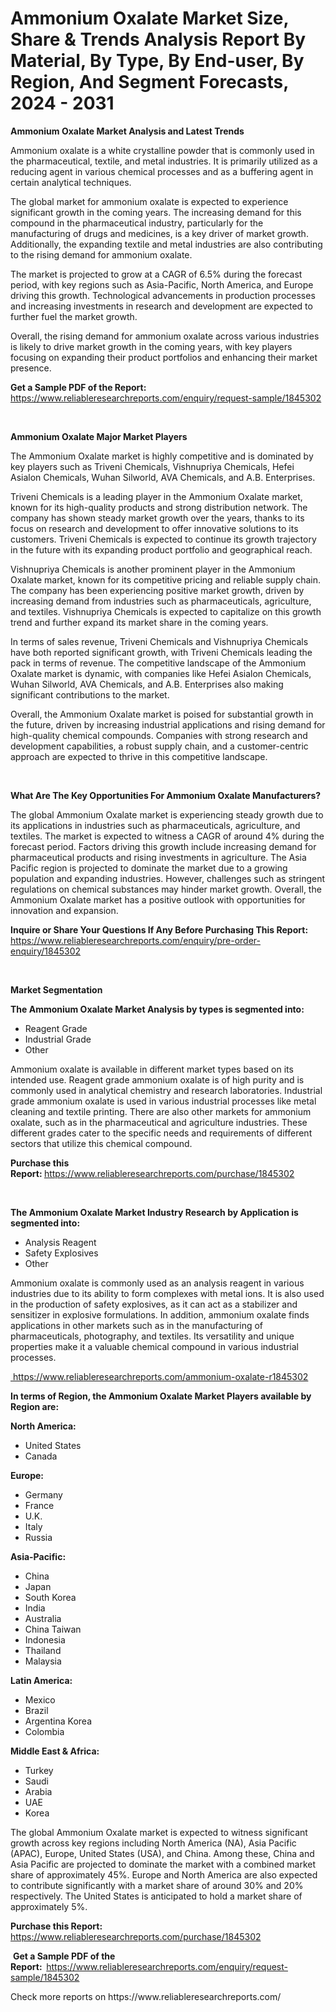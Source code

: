 <p><h1>Ammonium Oxalate Market Size, Share & Trends Analysis Report By Material, By Type, By End-user, By Region, And Segment Forecasts, 2024 - 2031</h1></p><p><strong>Ammonium Oxalate Market Analysis and Latest Trends</strong></p>
<p><p>Ammonium oxalate is a white crystalline powder that is commonly used in the pharmaceutical, textile, and metal industries. It is primarily utilized as a reducing agent in various chemical processes and as a buffering agent in certain analytical techniques.</p><p>The global market for ammonium oxalate is expected to experience significant growth in the coming years. The increasing demand for this compound in the pharmaceutical industry, particularly for the manufacturing of drugs and medicines, is a key driver of market growth. Additionally, the expanding textile and metal industries are also contributing to the rising demand for ammonium oxalate.</p><p>The market is projected to grow at a CAGR of 6.5% during the forecast period, with key regions such as Asia-Pacific, North America, and Europe driving this growth. Technological advancements in production processes and increasing investments in research and development are expected to further fuel the market growth.</p><p>Overall, the rising demand for ammonium oxalate across various industries is likely to drive market growth in the coming years, with key players focusing on expanding their product portfolios and enhancing their market presence.</p></p>
<p><strong>Get a Sample PDF of the Report:&nbsp;</strong> <a href="https://www.reliableresearchreports.com/enquiry/request-sample/1845302">https://www.reliableresearchreports.com/enquiry/request-sample/1845302</a></p>
<p>&nbsp;</p>
<p><strong>Ammonium Oxalate Major Market Players</strong></p>
<p><p>The Ammonium Oxalate market is highly competitive and is dominated by key players such as Triveni Chemicals, Vishnupriya Chemicals, Hefei Asialon Chemicals, Wuhan Silworld, AVA Chemicals, and A.B. Enterprises.</p><p>Triveni Chemicals is a leading player in the Ammonium Oxalate market, known for its high-quality products and strong distribution network. The company has shown steady market growth over the years, thanks to its focus on research and development to offer innovative solutions to its customers. Triveni Chemicals is expected to continue its growth trajectory in the future with its expanding product portfolio and geographical reach.</p><p>Vishnupriya Chemicals is another prominent player in the Ammonium Oxalate market, known for its competitive pricing and reliable supply chain. The company has been experiencing positive market growth, driven by increasing demand from industries such as pharmaceuticals, agriculture, and textiles. Vishnupriya Chemicals is expected to capitalize on this growth trend and further expand its market share in the coming years.</p><p>In terms of sales revenue, Triveni Chemicals and Vishnupriya Chemicals have both reported significant growth, with Triveni Chemicals leading the pack in terms of revenue. The competitive landscape of the Ammonium Oxalate market is dynamic, with companies like Hefei Asialon Chemicals, Wuhan Silworld, AVA Chemicals, and A.B. Enterprises also making significant contributions to the market.</p><p>Overall, the Ammonium Oxalate market is poised for substantial growth in the future, driven by increasing industrial applications and rising demand for high-quality chemical compounds. Companies with strong research and development capabilities, a robust supply chain, and a customer-centric approach are expected to thrive in this competitive landscape.</p></p>
<p>&nbsp;</p>
<p><strong>What Are The Key Opportunities For Ammonium Oxalate Manufacturers?</strong></p>
<p><p>The global Ammonium Oxalate market is experiencing steady growth due to its applications in industries such as pharmaceuticals, agriculture, and textiles. The market is expected to witness a CAGR of around 4% during the forecast period. Factors driving this growth include increasing demand for pharmaceutical products and rising investments in agriculture. The Asia Pacific region is projected to dominate the market due to a growing population and expanding industries. However, challenges such as stringent regulations on chemical substances may hinder market growth. Overall, the Ammonium Oxalate market has a positive outlook with opportunities for innovation and expansion.</p></p>
<p><strong>Inquire or Share Your Questions If Any Before Purchasing This Report:</strong> <a href="https://www.reliableresearchreports.com/enquiry/pre-order-enquiry/1845302">https://www.reliableresearchreports.com/enquiry/pre-order-enquiry/1845302</a></p>
<p>&nbsp;</p>
<p><strong>Market Segmentation</strong></p>
<p><strong>The Ammonium Oxalate Market Analysis by types is segmented into:</strong></p>
<p><ul><li>Reagent Grade</li><li>Industrial Grade</li><li>Other</li></ul></p>
<p><p>Ammonium oxalate is available in different market types based on its intended use. Reagent grade ammonium oxalate is of high purity and is commonly used in analytical chemistry and research laboratories. Industrial grade ammonium oxalate is used in various industrial processes like metal cleaning and textile printing. There are also other markets for ammonium oxalate, such as in the pharmaceutical and agriculture industries. These different grades cater to the specific needs and requirements of different sectors that utilize this chemical compound.</p></p>
<p><strong>Purchase this Report:&nbsp;</strong><a href="https://www.reliableresearchreports.com/purchase/1845302">https://www.reliableresearchreports.com/purchase/1845302</a></p>
<p>&nbsp;</p>
<p><strong>The Ammonium Oxalate Market Industry Research by Application is segmented into:</strong></p>
<p><ul><li>Analysis Reagent</li><li>Safety Explosives</li><li>Other</li></ul></p>
<p><p>Ammonium oxalate is commonly used as an analysis reagent in various industries due to its ability to form complexes with metal ions. It is also used in the production of safety explosives, as it can act as a stabilizer and sensitizer in explosive formulations. In addition, ammonium oxalate finds applications in other markets such as in the manufacturing of pharmaceuticals, photography, and textiles. Its versatility and unique properties make it a valuable chemical compound in various industrial processes.</p></p>
<p><a href="https://www.reliableresearchreports.com/ammonium-oxalate-r1845302">&nbsp;https://www.reliableresearchreports.com/ammonium-oxalate-r1845302</a></p>
<p><strong>In terms of Region, the Ammonium Oxalate Market Players available by Region are:</strong></p>
<p>
    <p> <strong> North America: </strong>
        <ul>
            <li>United States</li>
            <li>Canada</li>
        </ul>
        </p> 
    <p> <strong> Europe: </strong>
        <ul>
            <li>Germany</li>
            <li>France</li>
            <li>U.K.</li>
            <li>Italy</li>
            <li>Russia</li>
        </ul>
        </p> 
    <p> <strong> Asia-Pacific: </strong>
        <ul>
            <li>China</li>
            <li>Japan</li>
            <li>South Korea</li>
            <li>India</li>
            <li>Australia</li>
            <li>China Taiwan</li>
            <li>Indonesia</li>
            <li>Thailand</li>
            <li>Malaysia</li>
        </ul>
        </p> 
    <p> <strong> Latin America: </strong>
        <ul>
            <li>Mexico</li>
            <li>Brazil</li>
            <li>Argentina Korea</li>
            <li>Colombia</li>
        </ul>
        </p> 
    <p> <strong> Middle East & Africa: </strong>
        <ul>
            <li>Turkey</li>
            <li>Saudi</li>
            <li>Arabia</li>
            <li>UAE</li>
            <li>Korea</li>
        </ul>
    </p>
    </p>
<p><p>The global Ammonium Oxalate market is expected to witness significant growth across key regions including North America (NA), Asia Pacific (APAC), Europe, United States (USA), and China. Among these, China and Asia Pacific are projected to dominate the market with a combined market share of approximately 45%. Europe and North America are also expected to contribute significantly with a market share of around 30% and 20% respectively. The United States is anticipated to hold a market share of approximately 5%.</p></p>
<p><strong>Purchase this Report: </strong><a href="https://www.reliableresearchreports.com/purchase/1845302">https://www.reliableresearchreports.com/purchase/1845302</a></p>
<p>&nbsp;<strong>Get a Sample PDF of the Report:&nbsp;&nbsp;</strong><a href="https://www.reliableresearchreports.com/enquiry/request-sample/1845302">https://www.reliableresearchreports.com/enquiry/request-sample/1845302</a></p>
<p><strong></strong></p>
<p>Check more reports on https://www.reliableresearchreports.com/</p>